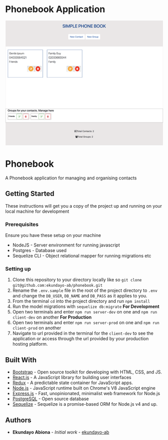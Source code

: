 # Phonebook Application
![Phonebook](simple_phonebook.png?raw=true "Home")

# Phonebook
A Phonebook application for managing and organising contacts

## Getting Started
These instructions will get you a copy of the project up and running on your local machine for development

### Prerequisites
Ensure you have these setup on your machine
- NodeJS - Server environment for running javascript
- Postgres - Database used
- Sequelize CLI - Object relational mapper for running migrations etc

### Setting up
1. Clone this repository to your directory locally like so `git clone git@github.com:ekundayo-ab/phonebook.git`
2. Rename the `.env.sample` file in the root of the project directory to `.env` and change the `DB_USER`, `DB_NAME` and `DB_PASS` as it applies to you.
3. From the terminal `cd` into the project directory and run `npm install`
4. Run the model migrations with `sequelize db:migrate`
**For Development**
5. Open two terminals and enter `npm run server-dev` on one and `npm run client-dev` on another
**For Production**
5. Open two terminals and enter `npm run server-prod` on one and `npm run client-prod` on another
6. Navigate to url provided in the terminal for the `client-dev` to see the application or access through the url provided by your production hosting platform.

## Built With
* [Bootstrap](https://getbootstrap.com/) - Open source toolkit for developing with HTML, CSS, and JS.
* [React.js](https://reactjs.org/) - A JavaScript library for building user interfaces
* [Redux](https://redux.js.org/) - A predictable state container for JavaScript apps.
* [Node.js](https://nodejs.org/en/) - JavaScript runtime built on Chrome's V8 JavaScript engine
* [Express.js](https://expressjs.com/) - Fast, unopinionated, minimalist web framework for Node.js
* [PostgreSQL](https://www.postgresql.org/) - Open source database
* [Sequelize](http://docs.sequelizejs.com/) - Sequelize is a promise-based ORM for Node.js v4 and up.


## Authors

* **Ekundayo Abiona** - *Initial work* - [ekundayo-ab](https://github.com/ekundayo-ab)

